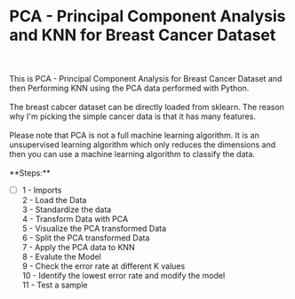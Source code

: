 # PCA - Principal Component Analysis and KNN for Breast Cancer Dataset
<br/>
<br/>
This is PCA - Principal Component Analysis for Breast Cancer Dataset and then Performing KNN using the PCA data performed with Python.
<br/>
<br/>
The breast cabcer dataset can be directly loaded from sklearn. The reason why I'm picking the simple cancer data is that it has many features. 
<br/>
<br/>
Please note that PCA is not a full machine learning algorithm. It is an unsupervised learning algorithm which only reduces the dimensions and then you can use a machine learning algorithm to classify the data. 
<br/>
<br/>
**Steps:**

 - [ ] 1 - Imports <br />
2 - Load the Data <br />
3 - Standardize the data <br />
4 - Transform Data with PCA <br />
5 - Visualize the PCA transformed Data <br />
6 - Split the PCA transformed Data<br />
7 - Apply the PCA data to KNN <br />
8 - Evalute the Model <br />
9 - Check the error rate at different K values <br />
10 - Identify the lowest error rate and modify the model <br />
11 - Test a sample <br />
